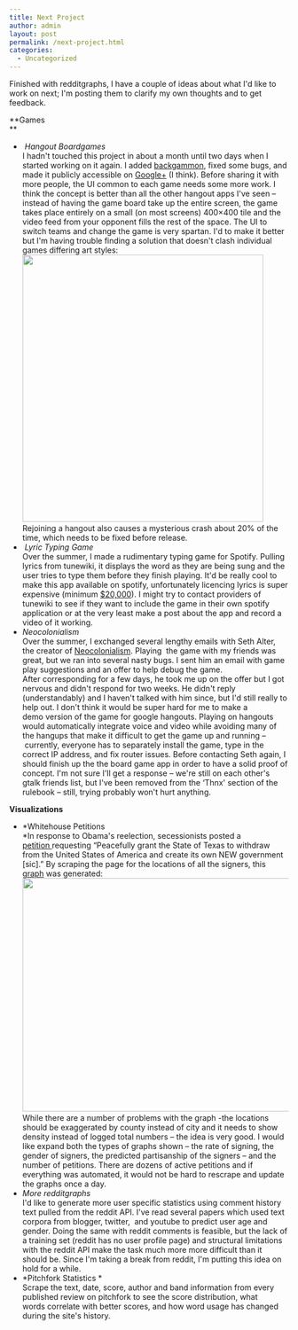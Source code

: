 ```yaml
---
title: Next Project
author: admin
layout: post
permalink: /next-project.html
categories:
  - Uncategorized
---
```

Finished with redditgraphs, I have a couple of ideas about what I'd like to work on next; I'm posting them to clarify my own thoughts and to get feedback.

**Games  
**

*    *Hangout Boardgames*  
    I hadn't touched this project in about a month until two days when I started working on it again. I added [backgammon][1], fixed some bugs, and made it publicly accessible on [Google+][2] (I think). Before sharing it with more people, the UI common to each game needs some more work. I think the concept is better than all the other hangout apps I've seen &#8211; instead of having the game board take up the entire screen, the game takes place entirely on a small (on most screens) 400&#215;400 tile and the video feed from your opponent fills the rest of the space. The UI to switch teams and change the game is very spartan. I'd to make it better but I'm having trouble finding a solution that doesn't clash individual games differing art styles:  
    [<img class="aligncenter size-full wp-image-140" title="Board Game UI" src="http://www.roadtolarissa.com/wp-content/uploads/2012/11/Board-Game-UI.png" alt="" width="434" height="482" />  
    ][3]Rejoining a hangout also causes a mysterious crash about 20% of the time, which needs to be fixed before release.
*    *Lyric Typing Game*  
    Over the summer, I made a rudimentary typing game for Spotify. Pulling lyrics from tunewiki, it displays the word as they are being sung and the user tries to type them before they finish playing. It'd be really cool to make this app available on spotify, unfortunately licencing lyrics is super expensive (minimum [$20,000][4]). I might try to contact providers of tunewiki to see if they want to include the game in their own spotify application or at the very least make a post about the app and record a video of it working.
*   *Neocolonialism*  
    Over the summer, I exchanged several lengthy emails with Seth Alter, the creator of [Neocolonialism][5]. Playing  the game with my friends was great, but we ran into several nasty bugs. I sent him an email with game play suggestions and an offer to help debug the game. After corresponding for a few days, he took me up on the offer but I got nervous and didn't respond for two weeks. He didn't reply (understandably) and I haven't talked with him since, but I'd still really to help out. I don't think it would be super hard for me to make a demo version of the game for google hangouts. Playing on hangouts would automatically integrate voice and video while avoiding many of the hangups that make it difficult to get the game up and running &#8211;  currently, everyone has to separately install the game, type in the correct IP address, and fix router issues. Before contacting Seth again, I should finish up the the board game app in order to have a solid proof of concept. I'm not sure I'll get a response &#8211; we're still on each other's gtalk friends list, but I've been removed from the &#8216;Thnx' section of the rulebook &#8211; still, trying probably won't hurt anything.

**Visualizations**

*   *Whitehouse Petitions  
    *In response to Obama's reelection, secessionists posted a [petition ][6]requesting &#8220;Peacefully grant the State of Texas to withdraw from the United States of America and create its own NEW government \[sic\].&#8221; By scraping the page for the locations of all the signers, this [graph][7] was generated: [<img class="aligncenter size-large wp-image-151" title="T1NYT" src="http://www.roadtolarissa.com/wp-content/uploads/2012/11/T1NYT1-1024x675.png" alt="" width="640" height="421" />][8]While there are a number of problems with the graph -the locations should be exaggerated by county instead of city and it needs to show density instead of logged total numbers &#8211; the idea is very good. I would like expand both the types of graphs shown &#8211; the rate of signing, the gender of signers, the predicted partisanship of the signers &#8211; and the number of petitions. There are dozens of active petitions and if everything was automated, it would not be hard to rescrape and update the graphs once a day.
*   *More redditgraphs*  
    I'd like to generate more user specific statistics using comment history text pulled from the reddit API. I've read several papers which used text corpora from blogger, twitter,  and youtube to predict user age and gender. Doing the same with reddit comments is feasible, but the lack of a training set (reddit has no user profile page) and structural limitations with the reddit API make the task much more more difficult than it should be. Since I'm taking a break from reddit, I'm putting this idea on hold for a while.
*   *Pitchfork Statistics *  
    Scrape the text, date, score, author and band information from every published review on pitchfork to see the score distribution, what words correlate with better scores, and how word usage has changed during the site's history.

 [1]: http://www.roadtolarissa.com/javascript/hangout-boardgames/
 [2]: https://plus.google.com/hangouts/_?gid=687984412875
 [3]: http://www.roadtolarissa.com/wp-content/uploads/2012/11/Board-Game-UI.png
 [4]: https://developer.musixmatch.com/
 [5]: http://subalterngames.com/
 [6]: https://petitions.whitehouse.gov/petition/peacefully-grant-state-texas-withdraw-united-states-america-and-create-its-own-new-government/BmdWCP8B
 [7]: http://www.reddit.com/r/dataisbeautiful/comments/13853n/texas_secession_petition/
 [8]: http://www.roadtolarissa.com/wp-content/uploads/2012/11/T1NYT1.png
